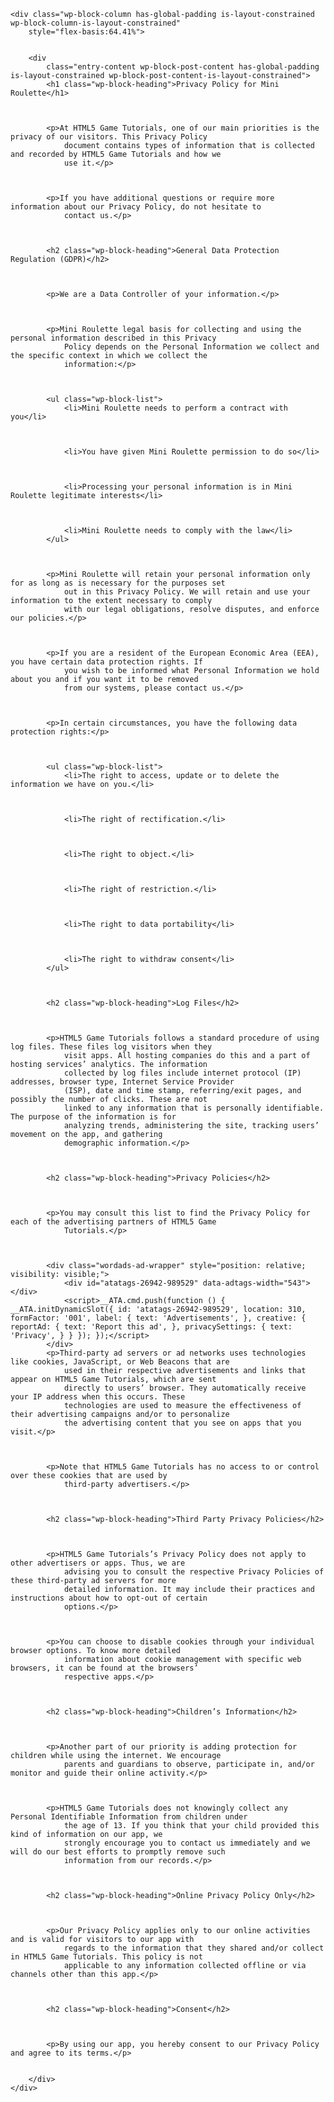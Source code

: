     <div class="wp-block-column has-global-padding is-layout-constrained wp-block-column-is-layout-constrained"
        style="flex-basis:64.41%">
       

        <div
            class="entry-content wp-block-post-content has-global-padding is-layout-constrained wp-block-post-content-is-layout-constrained">
            <h1 class="wp-block-heading">Privacy Policy for Mini Roulette</h1>



            <p>At HTML5 Game Tutorials, one of our main priorities is the privacy of our visitors. This Privacy Policy
                document contains types of information that is collected and recorded by HTML5 Game Tutorials and how we
                use it.</p>



            <p>If you have additional questions or require more information about our Privacy Policy, do not hesitate to
                contact us.</p>



            <h2 class="wp-block-heading">General Data Protection Regulation (GDPR)</h2>



            <p>We are a Data Controller of your information.</p>



            <p>Mini Roulette legal basis for collecting and using the personal information described in this Privacy
                Policy depends on the Personal Information we collect and the specific context in which we collect the
                information:</p>



            <ul class="wp-block-list">
                <li>Mini Roulette needs to perform a contract with you</li>



                <li>You have given Mini Roulette permission to do so</li>



                <li>Processing your personal information is in Mini Roulette legitimate interests</li>



                <li>Mini Roulette needs to comply with the law</li>
            </ul>



            <p>Mini Roulette will retain your personal information only for as long as is necessary for the purposes set
                out in this Privacy Policy. We will retain and use your information to the extent necessary to comply
                with our legal obligations, resolve disputes, and enforce our policies.</p>



            <p>If you are a resident of the European Economic Area (EEA), you have certain data protection rights. If
                you wish to be informed what Personal Information we hold about you and if you want it to be removed
                from our systems, please contact us.</p>



            <p>In certain circumstances, you have the following data protection rights:</p>



            <ul class="wp-block-list">
                <li>The right to access, update or to delete the information we have on you.</li>



                <li>The right of rectification.</li>



                <li>The right to object.</li>



                <li>The right of restriction.</li>



                <li>The right to data portability</li>



                <li>The right to withdraw consent</li>
            </ul>



            <h2 class="wp-block-heading">Log Files</h2>



            <p>HTML5 Game Tutorials follows a standard procedure of using log files. These files log visitors when they
                visit apps. All hosting companies do this and a part of hosting services’ analytics. The information
                collected by log files include internet protocol (IP) addresses, browser type, Internet Service Provider
                (ISP), date and time stamp, referring/exit pages, and possibly the number of clicks. These are not
                linked to any information that is personally identifiable. The purpose of the information is for
                analyzing trends, administering the site, tracking users’ movement on the app, and gathering
                demographic information.</p>



            <h2 class="wp-block-heading">Privacy Policies</h2>



            <p>You may consult this list to find the Privacy Policy for each of the advertising partners of HTML5 Game
                Tutorials.</p>



            <div class="wordads-ad-wrapper" style="position: relative; visibility: visible;">
                <div id="atatags-26942-989529" data-adtags-width="543"></div>
                <script>__ATA.cmd.push(function () { __ATA.initDynamicSlot({ id: 'atatags-26942-989529', location: 310, formFactor: '001', label: { text: 'Advertisements', }, creative: { reportAd: { text: 'Report this ad', }, privacySettings: { text: 'Privacy', } } }); });</script>
            </div>
            <p>Third-party ad servers or ad networks uses technologies like cookies, JavaScript, or Web Beacons that are
                used in their respective advertisements and links that appear on HTML5 Game Tutorials, which are sent
                directly to users’ browser. They automatically receive your IP address when this occurs. These
                technologies are used to measure the effectiveness of their advertising campaigns and/or to personalize
                the advertising content that you see on apps that you visit.</p>



            <p>Note that HTML5 Game Tutorials has no access to or control over these cookies that are used by
                third-party advertisers.</p>



            <h2 class="wp-block-heading">Third Party Privacy Policies</h2>



            <p>HTML5 Game Tutorials’s Privacy Policy does not apply to other advertisers or apps. Thus, we are
                advising you to consult the respective Privacy Policies of these third-party ad servers for more
                detailed information. It may include their practices and instructions about how to opt-out of certain
                options.</p>



            <p>You can choose to disable cookies through your individual browser options. To know more detailed
                information about cookie management with specific web browsers, it can be found at the browsers’
                respective apps.</p>



            <h2 class="wp-block-heading">Children’s Information</h2>



            <p>Another part of our priority is adding protection for children while using the internet. We encourage
                parents and guardians to observe, participate in, and/or monitor and guide their online activity.</p>



            <p>HTML5 Game Tutorials does not knowingly collect any Personal Identifiable Information from children under
                the age of 13. If you think that your child provided this kind of information on our app, we
                strongly encourage you to contact us immediately and we will do our best efforts to promptly remove such
                information from our records.</p>



            <h2 class="wp-block-heading">Online Privacy Policy Only</h2>



            <p>Our Privacy Policy applies only to our online activities and is valid for visitors to our app with
                regards to the information that they shared and/or collect in HTML5 Game Tutorials. This policy is not
                applicable to any information collected offline or via channels other than this app.</p>



            <h2 class="wp-block-heading">Consent</h2>



            <p>By using our app, you hereby consent to our Privacy Policy and agree to its terms.</p>
            
           
        </div>
    </div>